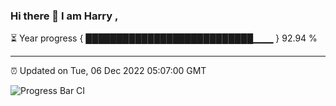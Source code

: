 ### Hi there 👋 I am Harry , 

⏳ Year progress { ███████████████████████████▁▁▁ } 92.94 %

---

⏰ Updated on Tue, 06 Dec 2022 05:07:00 GMT

![Progress Bar CI](https://github.com/duykhang68/duykhang68/workflows/Progress%20Bar%20CI/badge.svg)
